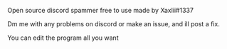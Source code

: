 Open source discord spammer free to use made by Xaxlii#1337

Dm me with any problems on discord or make an issue, and ill post a fix.

You can edit the program all you want
